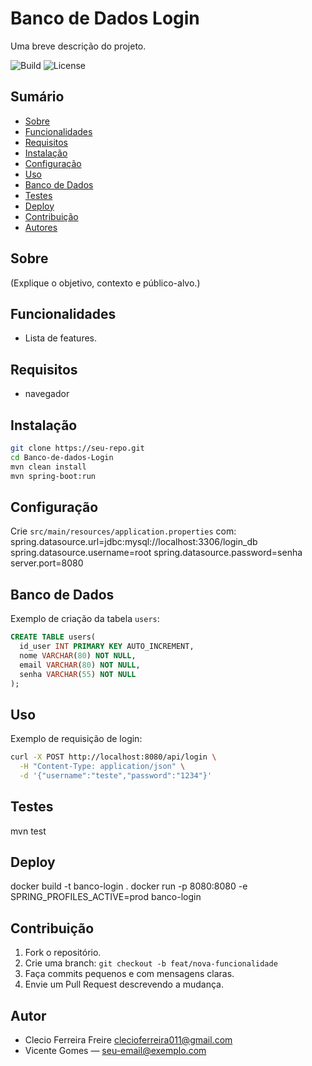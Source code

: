 # Banco de Dados Login

Uma breve descrição do projeto.

![Build](https://img.shields.io/badge/build-passing-brightgreen) ![License](https://img.shields.io/badge/license-MIT-blue)

## Sumário
- [Sobre](#sobre)
- [Funcionalidades](#funcionalidades)
- [Requisitos](#requisitos)
- [Instalação](#instalação)
- [Configuração](#configuração)
- [Uso](#uso)
- [Banco de Dados](#banco-de-dados)
- [Testes](#testes)
- [Deploy](#deploy)
- [Contribuição](#contribuição)
- [Autores](#autor)

## Sobre
(Explique o objetivo, contexto e público-alvo.)

## Funcionalidades
- Lista de features.

## Requisitos
- navegador

## Instalação
```bash
git clone https://seu-repo.git
cd Banco-de-dados-Login
mvn clean install
mvn spring-boot:run
```


## Configuração
Crie `src/main/resources/application.properties` com:
spring.datasource.url=jdbc:mysql://localhost:3306/login_db
spring.datasource.username=root
spring.datasource.password=senha
server.port=8080


## Banco de Dados
Exemplo de criação da tabela `users`:
```sql
CREATE TABLE users(
  id_user INT PRIMARY KEY AUTO_INCREMENT,
  nome VARCHAR(80) NOT NULL,
  email VARCHAR(80) NOT NULL,
  senha VARCHAR(55) NOT NULL
);
```

## Uso
Exemplo de requisição de login:
```bash
curl -X POST http://localhost:8080/api/login \
  -H "Content-Type: application/json" \
  -d '{"username":"teste","password":"1234"}'
```

## Testes
mvn test

## Deploy
docker build -t banco-login .
docker run -p 8080:8080 -e SPRING_PROFILES_ACTIVE=prod banco-login


## Contribuição
1. Fork o repositório.
2. Crie uma branch: `git checkout -b feat/nova-funcionalidade`
3. Faça commits pequenos e com mensagens claras.
4. Envie um Pull Request descrevendo a mudança.

## Autor 
- Clecio Ferreira Freire <clecioferreira011@gmail.com>
- Vicente Gomes — <seu-email@exemplo.com>

